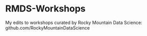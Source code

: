 # RMDS-Workshops
My edits to workshops curated by Rocky Mountain Data Science:
github.com/RockyMountainDataScience

